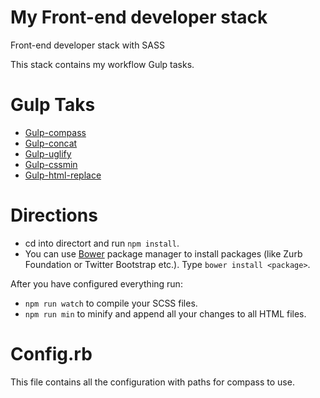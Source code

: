 # My Front-end developer stack
Front-end developer stack with SASS

This stack contains my workflow Gulp tasks.


# Gulp Taks

* [Gulp-compass](https://www.npmjs.com/package/gulp-compass)
* [Gulp-concat](https://www.npmjs.com/package/gulp-concat)
* [Gulp-uglify](https://www.npmjs.com/package/gulp-uglify)
* [Gulp-cssmin](https://www.npmjs.com/package/gulp-cssmin)
* [Gulp-html-replace](https://www.npmjs.com/package/gulp-html-replace)


# Directions

* cd into directort and run `npm install`.
* You can use [Bower](http://bower.io/) package manager to install packages (like Zurb Foundation or Twitter Bootstrap etc.). Type `bower install <package>`.

After you have configured everything run:
* `npm run watch` to compile your SCSS files.
* `npm run min` to minify and append all your changes to all HTML files.


# Config.rb

This file contains all the configuration with paths for compass to use.
